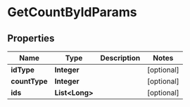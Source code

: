 

# GetCountByIdParams


## Properties

Name | Type | Description | Notes
------------ | ------------- | ------------- | -------------
**idType** | **Integer** |  |  [optional]
**countType** | **Integer** |  |  [optional]
**ids** | **List&lt;Long&gt;** |  |  [optional]



